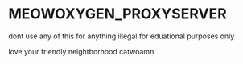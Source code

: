 # MEOWOXYGEN_PROXYSERVER

dont use any of this for anything illegal
for eduational purposes only

love
your friendly neightborhood catwoamn
